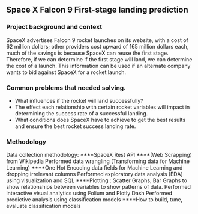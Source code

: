## Space X Falcon 9 First-stage landing prediction

### Project background and context
SpaceX advertises Falcon 9 rocket launches on its website, with a cost of 62 million dollars; other providers cost upward of 165 million dollars each, much of the savings is because SpaceX can reuse the first stage. Therefore, if we can determine if the first stage will land, we can determine the cost of a launch. This information can be used if an alternate company wants to bid against SpaceX for a rocket launch.

### Common problems that needed solving.
- What influences if the rocket will land successfully?
- The effect each relationship with certain rocket variables will impact in determining the success rate of a successful landing.
- What conditions does SpaceX have to achieve to get the best results and ensure the best rocket success landing rate.

### Methodology

Data collection methodology:
****SpaceX Rest API 
****(Web Scrapping) from Wikipedia
Performed data wrangling (Transforming data for Machine Learning)
****One Hot Encoding data fields for Machine Learning and dropping irrelevant columns
Performed exploratory data analysis (EDA) using visualization and SQL
 ****Plotting : Scatter Graphs, Bar Graphs to show relationships between variables to show patterns of data. 
Performed interactive visual analytics using Folium and Plotly Dash
Performed predictive analysis using classification models
****How to build, tune, evaluate classification models

